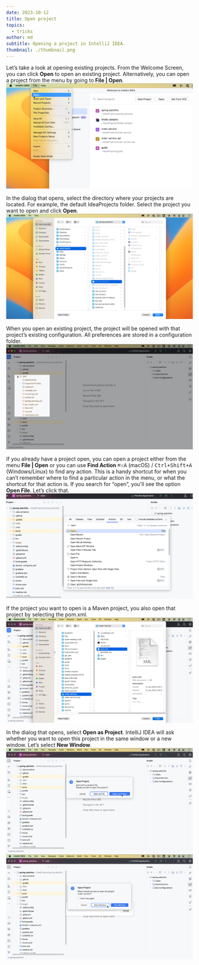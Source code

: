 ```yaml
---
date: 2023-10-12
title: Open project
topics:
  - tricks
author: md
subtitle: Opening a project in IntelliJ IDEA.
thumbnail: ./thumbnail.png
---
```


Let’s take a look at opening existing projects.
From the Welcome Screen, you can click **Open** to open an existing project. Alternatively, you can open a project from the menu by going to **File | Open**.
![File - Open](file-open.png)

In the dialog that opens, select the directory where your projects are located. For example, the default IdeaProjects folder. Select the project you want to open and click **Open**.
![Open](open.png)

When you open an existing project, the project will be opened with that project’s existing configuration. All preferences are stored in a configuration folder.
![Configuration folder](config.png)

If you already have a project open, you can open a project either from the menu **File | Open** or you can use **Find Action** <kbd>⌘⇧A</kbd> (macOS) / <kbd>Ctrl+Shift+A</kbd> (Windows/Linux) to find any action. This is a handy shortcut for when you can’t remember where to find a particular action in the menu, or what the shortcut for that action is. If you search for “open”, you'll see the option **Open File**. Let’s click that.
![Find Action - Open](find-action-open.png)

If the project you want to open is a Maven project, you also open that project by selecting the pom.xml.
![Open Maven project from pom.xml](maven-pom-xml.png)

In the dialog that opens, select **Open as Project**. IntelliJ IDEA will ask whether you want to open this project in the same window or a new window. Let’s select **New Window**.
![Open as Project](open-as-project.png)
![New Window](new-window.png)
